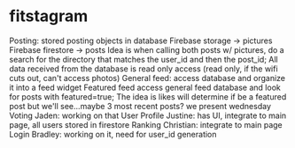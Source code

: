 # fitstagram

Posting:
stored posting objects in database
    Firebase storage -> pictures
    Firebase firestore -> posts
    Idea is when calling both posts w/ pictures, do a search for the directory that matches the user_id and then the post_id;
    All data received from the database is read only access (read only, if the wifi cuts out, can't access photos)
General feed:
    access database and organize it into a feed widget
Featured feed
    access general feed database and look for posts with featured=true;
       The idea is likes will determine if be a featured post but we'll see...maybe 3 most recent posts? we present wednesday
Voting
    Jaden: working on that
User Profile
    Justine: has UI, integrate to main page, all users stored in firestore
Ranking
    Christian: integrate to main page
Login
    Bradley: working on it, need for user_id generation
